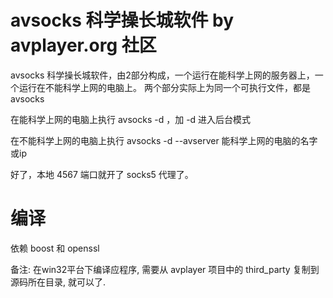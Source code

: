 avsocks 科学操长城软件  by avplayer.org 社区
=======


avsocks 科学操长城软件，由2部分构成，一个运行在能科学上网的服务器上，一个运行在不能科学上网的电脑上。
两个部分实际上为同一个可执行文件，都是  avsocks

在能科学上网的电脑上执行 avsocks -d ，加 -d 进入后台模式

在不能科学上网的电脑上执行 avsocks -d --avserver 能科学上网的电脑的名字或ip

好了，本地 4567 端口就开了 socks5 代理了。


# 编译

依赖 boost 和 openssl

备注: 在win32平台下编译应程序, 需要从 avplayer 项目中的 third_party 复制到源码所在目录, 就可以了.

